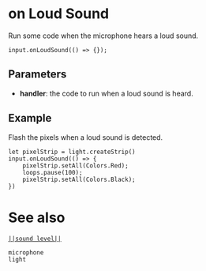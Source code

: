 # on Loud Sound

Run some code when the microphone hears a loud sound.

```sig
input.onLoudSound(() => {});
```

## Parameters

* **handler**: the code to run when a loud sound is heard.

## Example

Flash the pixels when a loud sound is detected.

```blocks
let pixelStrip = light.createStrip()
input.onLoudSound(() => {
	pixelStrip.setAll(Colors.Red);
	loops.pause(100);
	pixelStrip.setAll(Colors.Black);
})
```
# See also

[``||sound level||``](/reference/input/sound-level)

```package
microphone
light
```